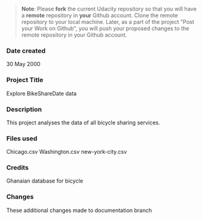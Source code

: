 >**Note**: Please **fork** the current Udacity repository so that you will have a **remote** repository in **your** Github account. Clone the remote repository to your local machine. Later, as a part of the project "Post your Work on Github", you will push your proposed changes to the remote repository in your Github account.

### Date created
30 May 2000

### Project Title
Explore BikeShareDate data

### Description
This project analyses the data of all  bicycle sharing services.

### Files used
Chicago.csv
Washington.csv
new-york-city.csv

### Credits
Ghanaian database for bicycle

### Changes
These additional changes made to documentation branch

